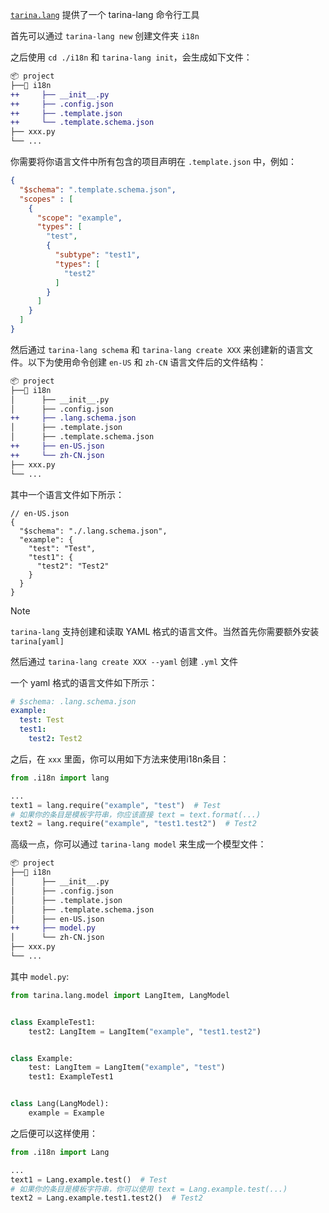 [`tarina.lang`](./src/tarina/lang) 提供了一个 tarina-lang 命令行工具

首先可以通过 `tarina-lang new` 创建文件夹 `i18n`

之后使用 `cd ./i18n` 和 `tarina-lang init`，会生成如下文件：
```diff
📦 project
├──📂 i18n
++     ├── __init__.py
++     ├── .config.json
++     ├── .template.json
++     └── .template.schema.json
├── xxx.py
└── ...
```

你需要将你语言文件中所有包含的项目声明在 `.template.json` 中，例如：

```json
{
  "$schema": ".template.schema.json",
  "scopes" : [
    {
      "scope": "example",
      "types": [
        "test",
        {
          "subtype": "test1",
          "types": [
            "test2"
          ]
        }
      ]
    }
  ]
}
```

然后通过 `tarina-lang schema` 和 `tarina-lang create XXX` 来创建新的语言文件。以下为使用命令创建 `en-US` 和 `zh-CN` 语言文件后的文件结构：
```diff
📦 project
├──📂 i18n
│      ├── __init__.py
│      ├── .config.json
++     ├── .lang.schema.json
│      ├── .template.json
│      ├── .template.schema.json
++     ├── en-US.json
++     └── zh-CN.json
├── xxx.py
└── ...
```

其中一个语言文件如下所示：

```json5
// en-US.json
{
  "$schema": "./.lang.schema.json",
  "example": {
    "test": "Test",
    "test1": {
      "test2": "Test2"
    }
  }
}
```

> [!NOTE]
> `tarina-lang` 支持创建和读取 YAML 格式的语言文件。当然首先你需要额外安装 `tarina[yaml]`
> 
> 然后通过 `tarina-lang create XXX --yaml` 创建 `.yml` 文件
>
> 一个 yaml 格式的语言文件如下所示：
> ```yaml
> # $schema: .lang.schema.json
> example:
>   test: Test
>   test1:
>     test2: Test2
> ```

之后，在 `xxx` 里面，你可以用如下方法来使用i18n条目：

```python
from .i18n import lang

...
text1 = lang.require("example", "test")  # Test
# 如果你的条目是模板字符串，你应该直接 text = text.format(...)
text2 = lang.require("example", "test1.test2")  # Test2
```

高级一点，你可以通过 `tarina-lang model` 来生成一个模型文件：

```diff
📦 project
├──📂 i18n
│      ├── __init__.py
│      ├── .config.json
│      ├── .template.json
│      ├── .template.schema.json
│      ├── en-US.json
++     ├── model.py
│      └── zh-CN.json
├── xxx.py
└── ...
```

其中 `model.py`:

```python
from tarina.lang.model import LangItem, LangModel


class ExampleTest1:
    test2: LangItem = LangItem("example", "test1.test2")


class Example:
    test: LangItem = LangItem("example", "test")
    test1: ExampleTest1


class Lang(LangModel):
    example = Example

```

之后便可以这样使用：

```python
from .i18n import Lang

...
text1 = Lang.example.test()  # Test
# 如果你的条目是模板字符串，你可以使用 text = Lang.example.test(...)
text2 = Lang.example.test1.test2()  # Test2
```